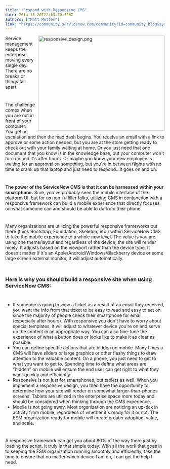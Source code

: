 ```yaml
---
title: "Respond with Responsive CMS"
date: 2014-11-20T22:03:10.000Z
authors: ["Matt Metten"]
link: "https://community.servicenow.com/community?id=community_blog&sys_id=a87dae29dbd0dbc01dcaf3231f9619a8"
---
```

<p><a _jive_internal="true" href="/servlet/JiveServlet/showImage/38-3671-15803/responsive_design.png"><img  alt="responsive_design.png" class="image-0 jive-image" height="300" src="7f71ad82dbdc1b04ed6af3231f96194d.iix" style="width: 400px; margin: 0 0 10px 10px; float: right;" width="500"/></a>Service management keeps the enterprise moving every single day. There are no breaks or things fall apart.</p><p style="min-height: 8pt; height: 8pt; padding: 0px;">  </p><p>The challenge comes when you are not in front of your computer. You get an escalation and then the mad dash begins. You receive an email with a link to approve or some action needed, but you are at the store getting ready to check out with your family waiting at home. Or you just need that one document that you know is in the knowledge base, but your computer won't turn on and it's after hours. Or maybe you know your new employee is waiting for an approval on something, but you're in between flights with no time to crank up that laptop and just need to respond…it goes on and on. </p><p style="min-height: 8pt; height: 8pt; padding: 0px;">  </p><p><strong>The power of the ServiceNow CMS is that it can be harnessed within your smartphone.</strong> Sure, you've probably seen the mobile interface of the platform UI, but for us non-fulfiller folks, utilizing CMS in conjunction with a responsive framework can build a mobile experience that directly focuses on what someone can and should be able to do from their phone.</p><p style="min-height: 8pt; height: 8pt; padding: 0px;">  </p><p>Many organizations are utilizing the powerful responsive frameworks out there (think Bootstrap, Foundation, Skeleton, etc.) within ServiceNow CMS to take the mobile experience to a whole new level. The value is you are using one theme/layout and regardless of the device, the site will render nicely. It adjusts based on the viewport rather than the device type. It doesn't matter if it's an Apple/Android/Windows/Blackberry device or some large screen external monitor, it will adjust automatically.</p><p style="min-height: 8pt; height: 8pt; padding: 0px;">  </p><h3>Here is why you should build a responsive site when using ServiceNow CMS:</h3><p style="min-height: 8pt; height: 8pt; padding: 0px;">  </p><ul><li>If someone is going to view a ticket as a result of an email they received, you want the info from that ticket to be easy to read and easy to act on since the majority of people check their smartphone for email (especially after hours). With responsive you don't have to worry about special templates, it will adjust to whatever device you're on and serve up the content in an appropriate way. You can also fine-tune the experience of what a button does or looks like to make it as clear as possible.</li><li>You can define specific actions that are hidden on mobile. Many times a CMS will have sliders or large graphics or other flashy things to draw attention to the valuable content. On a phone, you just need to get to what you want to get to. Spending time to define what areas are "hidden" on mobile will ensure the end user can get right to what they want quickly and efficiently.</li><li>Responsive is not just for smartphones, but tablets as well. When you implement a responsive design, you then have the opportunity to determine how your site will render on somewhat larger-than-phones screens. Tablets are utilized in the enterprise space more today and should be considered when thinking through the CMS experience.</li><li>Mobile is not going away. Most organization are noticing an up-tick in activity from mobile, regardless of whether it's ready for it or not. The ESM organization ready for mobile will create greater adoption, value, and scale.</li></ul><p style="min-height: 8pt; height: 8pt; padding: 0px;">  </p><p>A responsive framework can get you about 80% of the way there just by loading the script. It truly is that simple today. With all the work that goes in to keeping the ESM organization running smoothly and efficiently, take the time to ensure that no matter which device I am on, I can get the help I need.</p>